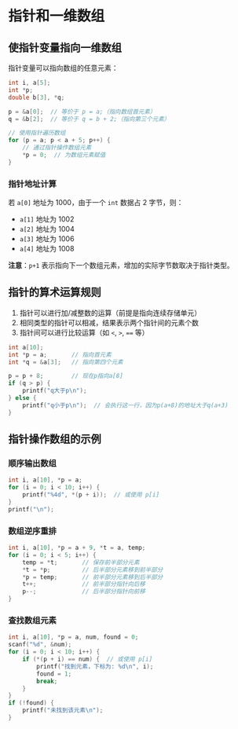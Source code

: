 # 指针和一维数组

## 使指针变量指向一维数组

指针变量可以指向数组的任意元素：

```c
int i, a[5];
int *p;
double b[3], *q;

p = &a[0];  // 等价于 p = a;（指向数组首元素）
q = &b[2];  // 等价于 q = b + 2;（指向第三个元素）

// 使用指针遍历数组
for (p = a; p < a + 5; p++) {
	// 通过指针操作数组元素
	*p = 0;  // 为数组元素赋值
}
```

### 指针地址计算

若 `a[0]` 地址为 1000，由于一个 `int` 数据占 2 字节，则：
- `a[1]` 地址为 1002
- `a[2]` 地址为 1004
- `a[3]` 地址为 1006
- `a[4]` 地址为 1008

**注意**：`p+1` 表示指向下一个数组元素，增加的实际字节数取决于指针类型。

## 指针的算术运算规则

1. 指针可以进行加/减整数的运算（前提是指向连续存储单元）
2. 相同类型的指针可以相减，结果表示两个指针间的元素个数
3. 指针间可以进行比较运算（如 `<`, `>`, `==` 等）

```c
int a[10];
int *p = a;       // 指向首元素
int *q = &a[3];   // 指向第四个元素

p = p + 8;        // 现在p指向a[8]
if (q > p) {
	printf("q大于p\n");
} else {
	printf("q小于p\n");  // 会执行这一行，因为p(a+8)的地址大于q(a+3)
}
```

## 指针操作数组的示例

### 顺序输出数组

```c
int i, a[10], *p = a;
for (i = 0; i < 10; i++) {
	printf("%4d", *(p + i));  // 或使用 p[i]
}
printf("\n");
```

### 数组逆序重排

```c
int i, a[10], *p = a + 9, *t = a, temp;
for (i = 0; i < 5; i++) {
	temp = *t;       // 保存前半部分元素
	*t = *p;         // 后半部分元素移到前半部分
	*p = temp;       // 前半部分元素移到后半部分
	t++;             // 前半部分指针向后移
	p--;             // 后半部分指针向前移
}
```

### 查找数组元素

```c
int i, a[10], *p = a, num, found = 0;
scanf("%d", &num);
for (i = 0; i < 10; i++) {
	if (*(p + i) == num) {  // 或使用 p[i]
		printf("找到元素，下标为: %d\n", i);
		found = 1;
		break;
	}
}
if (!found) {
	printf("未找到该元素\n");
}
```
